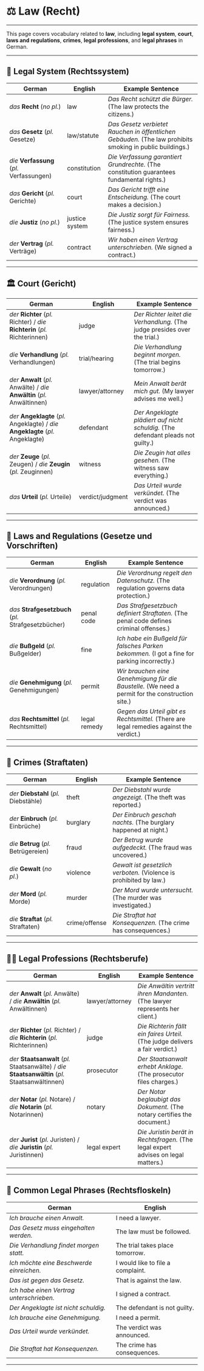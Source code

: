 # ⚖️ Law (Recht)

---

This page covers vocabulary related to **law**, including **legal system**, **court**, **laws and regulations**, **crimes**, **legal professions**, and **legal phrases** in German.

---

## 📜 Legal System (Rechtssystem)

| German                                          | English         | Example Sentence                                                          |
| ----------------------------------------------- | --------------- | ------------------------------------------------------------------------- |
| *das* **Recht** (*no pl.*)                     | law             | *Das Recht schützt die Bürger.* (The law protects the citizens.)         |
| *das* **Gesetz** (*pl.* Gesetze)               | law/statute     | *Das Gesetz verbietet Rauchen in öffentlichen Gebäuden.* (The law prohibits smoking in public buildings.) |
| *die* **Verfassung** (*pl.* Verfassungen)      | constitution    | *Die Verfassung garantiert Grundrechte.* (The constitution guarantees fundamental rights.) |
| *das* **Gericht** (*pl.* Gerichte)             | court           | *Das Gericht trifft eine Entscheidung.* (The court makes a decision.)    |
| *die* **Justiz** (*no pl.*)                    | justice system  | *Die Justiz sorgt für Fairness.* (The justice system ensures fairness.)   |
| *der* **Vertrag** (*pl.* Verträge)             | contract        | *Wir haben einen Vertrag unterschrieben.* (We signed a contract.)         |

---

## 🏛️ Court (Gericht)

| German                                          | English         | Example Sentence                                                          |
| ----------------------------------------------- | --------------- | ------------------------------------------------------------------------- |
| *der* **Richter** (*pl.* Richter) / *die* **Richterin** (*pl.* Richterinnen) | judge | *Der Richter leitet die Verhandlung.* (The judge presides over the trial.) |
| *die* **Verhandlung** (*pl.* Verhandlungen)    | trial/hearing   | *Die Verhandlung beginnt morgen.* (The trial begins tomorrow.)           |
| *der* **Anwalt** (*pl.* Anwälte) / *die* **Anwältin** (*pl.* Anwältinnen) | lawyer/attorney | *Mein Anwalt berät mich gut.* (My lawyer advises me well.)                |
| *der* **Angeklagte** (*pl.* Angeklagte) / *die* **Angeklagte** (*pl.* Angeklagte) | defendant | *Der Angeklagte plädiert auf nicht schuldig.* (The defendant pleads not guilty.) |
| *der* **Zeuge** (*pl.* Zeugen) / *die* **Zeugin** (*pl.* Zeuginnen) | witness | *Die Zeugin hat alles gesehen.* (The witness saw everything.)             |
| *das* **Urteil** (*pl.* Urteile)               | verdict/judgment | *Das Urteil wurde verkündet.* (The verdict was announced.)                |

---

## 📝 Laws and Regulations (Gesetze und Vorschriften)

| German                                          | English         | Example Sentence                                                          |
| ----------------------------------------------- | --------------- | ------------------------------------------------------------------------- |
| *die* **Verordnung** (*pl.* Verordnungen)      | regulation      | *Die Verordnung regelt den Datenschutz.* (The regulation governs data protection.) |
| *das* **Strafgesetzbuch** (*pl.* Strafgesetzbücher) | penal code     | *Das Strafgesetzbuch definiert Straftaten.* (The penal code defines criminal offenses.) |
| *die* **Bußgeld** (*pl.* Bußgelder)            | fine            | *Ich habe ein Bußgeld für falsches Parken bekommen.* (I got a fine for parking incorrectly.) |
| *die* **Genehmigung** (*pl.* Genehmigungen)    | permit          | *Wir brauchen eine Genehmigung für die Baustelle.* (We need a permit for the construction site.) |
| *das* **Rechtsmittel** (*pl.* Rechtsmittel)    | legal remedy    | *Gegen das Urteil gibt es Rechtsmittel.* (There are legal remedies against the verdict.) |

---

## 🚨 Crimes (Straftaten)

| German                                          | English         | Example Sentence                                                          |
| ----------------------------------------------- | --------------- | ------------------------------------------------------------------------- |
| *der* **Diebstahl** (*pl.* Diebstähle)         | theft           | *Der Diebstahl wurde angezeigt.* (The theft was reported.)               |
| *der* **Einbruch** (*pl.* Einbrüche)           | burglary        | *Der Einbruch geschah nachts.* (The burglary happened at night.)         |
| *die* **Betrug** (*pl.* Betrügereien)          | fraud           | *Der Betrug wurde aufgedeckt.* (The fraud was uncovered.)                |
| *die* **Gewalt** (*no pl.*)                    | violence        | *Gewalt ist gesetzlich verboten.* (Violence is prohibited by law.)       |
| *der* **Mord** (*pl.* Morde)                   | murder          | *Der Mord wurde untersucht.* (The murder was investigated.)              |
| *die* **Straftat** (*pl.* Straftaten)          | crime/offense   | *Die Straftat hat Konsequenzen.* (The crime has consequences.)           |

---

## 👩‍⚖️ Legal Professions (Rechtsberufe)

| German                                          | English         | Example Sentence                                                          |
| ----------------------------------------------- | --------------- | ------------------------------------------------------------------------- |
| *der* **Anwalt** (*pl.* Anwälte) / *die* **Anwältin** (*pl.* Anwältinnen) | lawyer/attorney | *Die Anwältin vertritt ihren Mandanten.* (The lawyer represents her client.) |
| *der* **Richter** (*pl.* Richter) / *die* **Richterin** (*pl.* Richterinnen) | judge | *Die Richterin fällt ein faires Urteil.* (The judge delivers a fair verdict.) |
| *der* **Staatsanwalt** (*pl.* Staatsanwälte) / *die* **Staatsanwältin** (*pl.* Staatsanwältinnen) | prosecutor | *Der Staatsanwalt erhebt Anklage.* (The prosecutor files charges.)        |
| *der* **Notar** (*pl.* Notare) / *die* **Notarin** (*pl.* Notarinnen) | notary | *Der Notar beglaubigt das Dokument.* (The notary certifies the document.) |
| *der* **Jurist** (*pl.* Juristen) / *die* **Juristin** (*pl.* Juristinnen) | legal expert | *Die Juristin berät in Rechtsfragen.* (The legal expert advises on legal matters.) |

---

## 💬 Common Legal Phrases (Rechtsfloskeln)

| German                                          | English                          |
| ----------------------------------------------- | -------------------------------- |
| *Ich brauche einen Anwalt.*                    | I need a lawyer.                 |
| *Das Gesetz muss eingehalten werden.*          | The law must be followed.        |
| *Die Verhandlung findet morgen statt.*         | The trial takes place tomorrow.  |
| *Ich möchte eine Beschwerde einreichen.*       | I would like to file a complaint. |
| *Das ist gegen das Gesetz.*                   | That is against the law.         |
| *Ich habe einen Vertrag unterschrieben.*       | I signed a contract.             |
| *Der Angeklagte ist nicht schuldig.*           | The defendant is not guilty.     |
| *Ich brauche eine Genehmigung.*                | I need a permit.                 |
| *Das Urteil wurde verkündet.*                 | The verdict was announced.       |
| *Die Straftat hat Konsequenzen.*               | The crime has consequences.      |

---